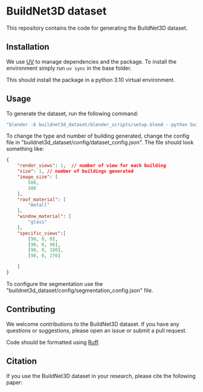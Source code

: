 # BuildNet3D dataset

This repository contains the code for generating the BuildNet3D dataset.

## Installation

We use [UV](https://docs.astral.sh/uv/) to manage dependencies and the package.
To install the environment simply run `uv sync` in the base folder.

This should install the package in a python 3.10 virtual environment.

## Usage

To generate the dataset, run the following command:

```bash
"blender -b buildnet3d_dataset/blender_scripts/setup.blend --python buildnet3d_dataset/blender_scripts/dataset.py -- --output-dir ./outputs"
```

To change the type and number of building generated, change the config file in "buildnet3d_dataset/config/dataset_config.json".
The file should look something like:

```json
{
    "render_views": 1,  // number of view for each building
    "size": 1, // number of buildings generated
    "image_size": [
        500,
        500
    ],
    "roof_material": [
        "metall"
    ],
    "window_material": [
        "glass"
    ],
    "specific_views":[
        [90, 0, 0],
        [90, 0, 90],
        [90, 0, 180],
        [90, 0, 270]

    ]
}
```

To configure the segmentation use the "buildnet3d_dataset/config/segmentation_config.json" file.

## Contributing

We welcome contributions to the BuildNet3D dataset.
If you have any questions or suggestions, please open an issue or submit a pull request.

Code should be formatted using [Ruff](https://docs.astral.sh/ruff/).

## Citation

If you use the BuildNet3D dataset in your research, please cite the following paper:
